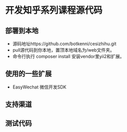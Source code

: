 # 开发知乎系列课程源代码
## 部署到本地
- 源码地址https://github.com/botkenni/cesizhihu.git
- pull源代码到你本地，置顶本地域名为/web文件夹。
- 命令行执行 composer install 安装vendor里yii2和扩展。

## 使用的一些扩展
- EasyWechat 微信开发SDK

## 支持渠道

## 测试代码
